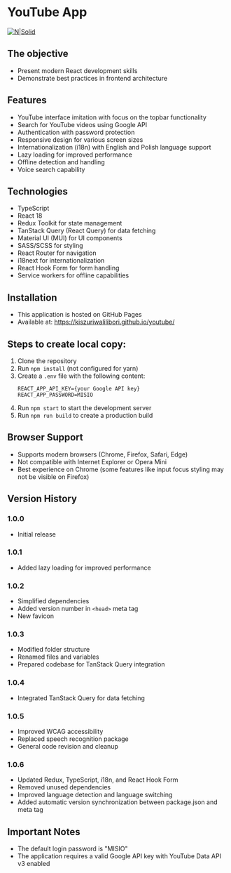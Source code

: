 # YouTube App

[![N|Solid](https://cldup.com/dTxpPi9lDf.thumb.png)](https://nodesource.com/products/nsolid)

## The objective

-   Present modern React development skills
-   Demonstrate best practices in frontend architecture

## Features

-   YouTube interface imitation with focus on the topbar functionality
-   Search for YouTube videos using Google API
-   Authentication with password protection
-   Responsive design for various screen sizes
-   Internationalization (i18n) with English and Polish language support
-   Lazy loading for improved performance
-   Offline detection and handling
-   Voice search capability

## Technologies

-   TypeScript
-   React 18
-   Redux Toolkit for state management
-   TanStack Query (React Query) for data fetching
-   Material UI (MUI) for UI components
-   SASS/SCSS for styling
-   React Router for navigation
-   i18next for internationalization
-   React Hook Form for form handling
-   Service workers for offline capabilities

## Installation

-   This application is hosted on GitHub Pages
-   Available at: https://kiszuriwalilibori.github.io/youtube/

## Steps to create local copy:

1. Clone the repository
2. Run `npm install` (not configured for yarn)
3. Create a `.env` file with the following content:
    ```
    REACT_APP_API_KEY={your Google API key}
    REACT_APP_PASSWORD=MISIO
    ```
4. Run `npm start` to start the development server
5. Run `npm run build` to create a production build

## Browser Support

-   Supports modern browsers (Chrome, Firefox, Safari, Edge)
-   Not compatible with Internet Explorer or Opera Mini
-   Best experience on Chrome (some features like input focus styling may not be visible on Firefox)

## Version History

### 1.0.0

-   Initial release

### 1.0.1

-   Added lazy loading for improved performance

### 1.0.2

-   Simplified dependencies
-   Added version number in `<head>` meta tag
-   New favicon

### 1.0.3

-   Modified folder structure
-   Renamed files and variables
-   Prepared codebase for TanStack Query integration

### 1.0.4

-   Integrated TanStack Query for data fetching

### 1.0.5

-   Improved WCAG accessibility
-   Replaced speech recognition package
-   General code revision and cleanup

### 1.0.6

-   Updated Redux, TypeScript, i18n, and React Hook Form
-   Removed unused dependencies
-   Improved language detection and language switching
-   Added automatic version synchronization between package.json and meta tag

## Important Notes

-   The default login password is "MISIO"
-   The application requires a valid Google API key with YouTube Data API v3 enabled
